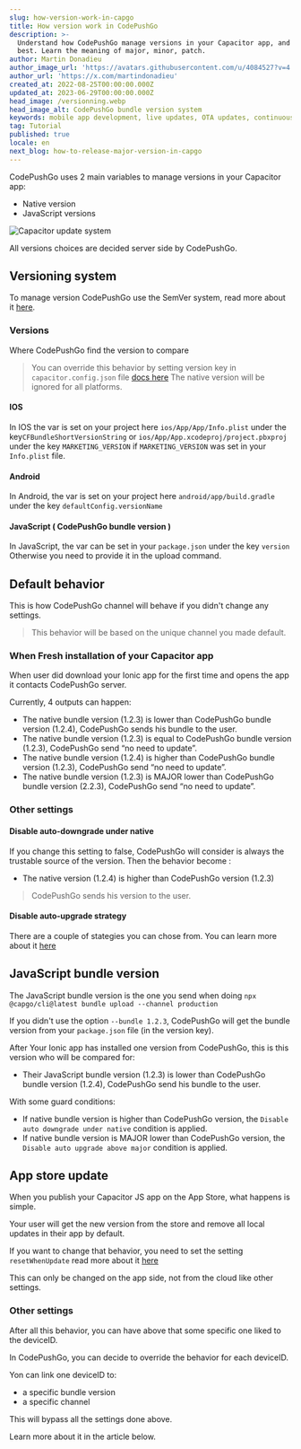 ```yaml
---
slug: how-version-work-in-capgo
title: How version work in CodePushGo
description: >-
  Understand how CodePushGo manage versions in your Capacitor app, and use it at
  best. Learn the meaning of major, minor, patch.
author: Martin Donadieu
author_image_url: 'https://avatars.githubusercontent.com/u/4084527?v=4'
author_url: 'https://x.com/martindonadieu'
created_at: 2022-08-25T00:00:00.000Z
updated_at: 2023-06-29T00:00:00.000Z
head_image: /versionning.webp
head_image_alt: CodePushGo bundle version system
keywords: mobile app development, live updates, OTA updates, continuous integration, mobile app updates
tag: Tutorial
published: true
locale: en
next_blog: how-to-release-major-version-in-capgo
---
```


CodePushGo uses 2 main variables to manage versions in your Capacitor app:
  - Native version
  - JavaScript versions


<div class="mx-auto" style="width:100%;">
  <img src="/graph_capgo.webp" alt="Capacitor update system">
</div>

All versions choices are decided server side by CodePushGo.

## Versioning system

To manage version CodePushGo use the SemVer system, read more about it [here](https://semver.org/).
### Versions

Where CodePushGo find the version to compare

  > You can override this behavior by setting version key in `capacitor.config.json` file [docs here](/docs/plugin/settings/#version)
  > The native version will be ignored for all platforms.

#### IOS

 In IOS the var is set on your project here `ios/App/App/Info.plist` under the key`CFBundleShortVersionString` or `ios/App/App.xcodeproj/project.pbxproj` under the key `MARKETING_VERSION` if `MARKETING_VERSION` was set in your `Info.plist` file.

#### Android

  In Android, the var is set on your project here `android/app/build.gradle` under the key `defaultConfig.versionName`

#### JavaScript ( CodePushGo bundle version )

  In JavaScript, the var can be set in your `package.json` under the key `version`
  Otherwise you need to provide it in the upload command.

## Default behavior

This is how CodePushGo channel will behave if you didn't change any settings.

> This behavior will be based on the unique channel you made default.

### When Fresh installation of your Capacitor app
When user did download your Ionic app for the first time and opens the app it contacts CodePushGo server.

Currently, 4 outputs can happen:
  - The native bundle version (1.2.3) is lower than CodePushGo bundle version (1.2.4), CodePushGo sends his bundle to the user.
  - The native bundle version (1.2.3) is equal to CodePushGo bundle version (1.2.3), CodePushGo send “no need to update”.
  - The native bundle version (1.2.4) is higher than CodePushGo bundle version (1.2.3), CodePushGo send “no need to update”.
  - The native bundle version (1.2.3) is MAJOR lower than CodePushGo bundle version (2.2.3), CodePushGo send “no need to update”.

### Other settings

#### Disable auto-downgrade under native

If you change this setting to false, CodePushGo will consider is always the trustable source of the version.
Then the behavior become :
- The native version (1.2.4) is higher than CodePushGo version (1.2.3)

> CodePushGo sends his version to the user.

#### Disable auto-upgrade strategy

There are a couple of stategies you can chose from. You can learn more about it [here](/docs/cli/commands/#disable-updates-strategy)

## JavaScript bundle version

The JavaScript bundle version is the one you send when doing `npx @capgo/cli@latest bundle upload --channel production`

If you didn't use the option `--bundle 1.2.3`, CodePushGo will get the bundle version from your `package.json` file (in the version key).

After Your Ionic app has installed one version from CodePushGo, this is this version who will be compared for:
  - Their JavaScript bundle version (1.2.3) is lower than CodePushGo bundle version (1.2.4), CodePushGo send his bundle to the user.

With some guard conditions:
  - If native bundle version is higher than CodePushGo version, the `Disable auto downgrade under native` condition is applied.
  - If native bundle version is MAJOR lower than CodePushGo version, the `Disable auto upgrade above major` condition is applied.

## App store update

When you publish your Capacitor JS app on the App Store, what happens is simple.

Your user will get the new version from the store and remove all local updates in their app by default.

If you want to change that behavior, you need to set the setting `resetWhenUpdate` read more about it [here](/docs/plugin/api#settings)

This can only be changed on the app side, not from the cloud like other settings.

### Other settings

After all this behavior, you can have above that some specific one liked to the deviceID.

In CodePushGo, you can decide to override the behavior for each deviceID.

Yon can link one deviceID to:
  - a specific bundle version
  - a specific channel

This will bypass all the settings done above.

Learn more about it in the article below.
